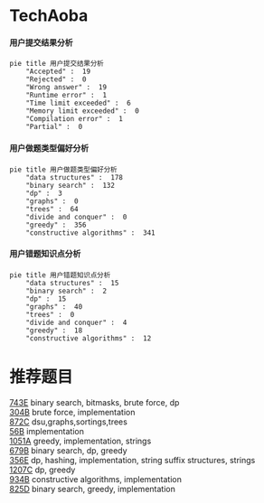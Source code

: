 # TechAoba

<!-- tabs:start -->



#### **用户提交结果分析**

```mermaid
pie title 用户提交结果分析
    "Accepted" :  19
    "Rejected" :  0
    "Wrong answer" :  19
    "Runtime error" :  1
    "Time limit exceeded" :  6
    "Memory limit exceeded" :  0
    "Compilation error" :  1
    "Partial" :  0
```

#### **用户做题类型偏好分析**

```mermaid
pie title 用户做题类型偏好分析
    "data structures" :  178
    "binary search" :  132
    "dp" :  3
    "graphs" :  0
    "trees" :  64
    "divide and conquer" :  0
    "greedy" :  356
    "constructive algorithms" :  341
```
#### **用户错题知识点分析**

```mermaid
pie title 用户错题知识点分析
    "data structures" :  15
    "binary search" :  2
    "dp" :  15
    "graphs" :  40
    "trees" :  0
    "divide and conquer" :  4
    "greedy" :  18
    "constructive algorithms" :  12
```



<!-- tabs:end -->
# 推荐题目
[743E](https://codeforces.com/contest/743/problem/E)		binary search,
                        bitmasks,
                        brute force,
                        dp		  
[304B](https://codeforces.com/contest/304/problem/B)		brute force,
                        implementation		  
[872C](https://codeforces.com/contest/872/problem/C)		dsu,graphs,sortings,trees		  
[56B](https://codeforces.com/contest/56/problem/B)		implementation		  
[1051A](https://codeforces.com/contest/1051/problem/A)		greedy,
                        implementation,
                        strings		  
[679B](https://codeforces.com/contest/679/problem/B)		binary search,
                        dp,
                        greedy		  
[356E](https://codeforces.com/contest/356/problem/E)		dp,
                        hashing,
                        implementation,
                        string suffix structures,
                        strings		  
[1207C](https://codeforces.com/contest/1207/problem/C)		dp,
                        greedy		  
[934B](https://codeforces.com/contest/934/problem/B)		constructive algorithms,
                        implementation		  
[825D](https://codeforces.com/contest/825/problem/D)		binary search,
                        greedy,
                        implementation		  
